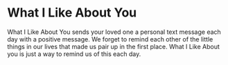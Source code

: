 What I Like About You
=================

What I Like About You sends your loved one a personal text message each day with a positive message. We forget to remind each other of the little things in our lives that made us pair up in the first place. What I Like About you is just a way to remind us of this each day.
